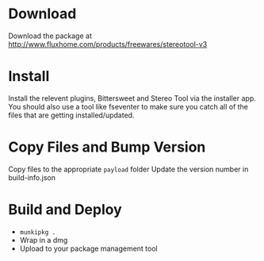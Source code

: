 # Download

Download the package at http://www.fluxhome.com/products/freewares/stereotool-v3

# Install

Install the relevent plugins, Bittersweet and Stereo Tool via the installer app. You should also use a tool like fseventer to make sure you catch all of the files that are getting installed/updated.

# Copy Files and Bump Version

Copy files to the appropriate `payload` folder
Update the version number in build-info.json

# Build and Deploy

* `munkipkg .`
* Wrap in a dmg
* Upload to your package management tool

